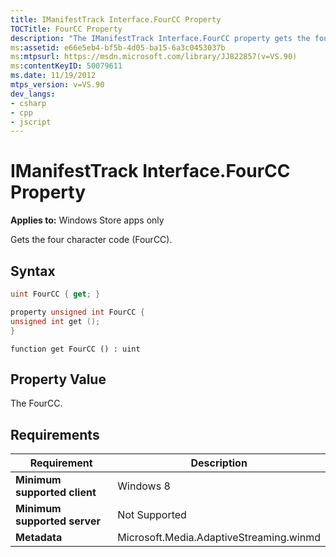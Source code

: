 ```yaml
---
title: IManifestTrack Interface.FourCC Property
TOCTitle: FourCC Property
description: "The IManifestTrack Interface.FourCC property gets the four character code (FourCC). This article describes its syntax, property value, and requirements."
ms:assetid: e66e5eb4-bf5b-4d05-ba15-6a3c0453037b
ms:mtpsurl: https://msdn.microsoft.com/library/JJ822857(v=VS.90)
ms:contentKeyID: 50079611
ms.date: 11/19/2012
mtps_version: v=VS.90
dev_langs:
- csharp
- cpp
- jscript
---
```


# IManifestTrack Interface.FourCC Property

**Applies to:** Windows Store apps only

Gets the four character code (FourCC).

## Syntax

```csharp
uint FourCC { get; }
```

```cpp
property unsigned int FourCC {
unsigned int get ();
}
```

```jscript
function get FourCC () : uint
```

## Property Value

The FourCC.

## Requirements

|Requirement|Description|
|--- |--- |
|**Minimum supported client**|Windows 8|
|**Minimum supported server**|Not Supported|
|**Metadata**|Microsoft.Media.AdaptiveStreaming.winmd|
